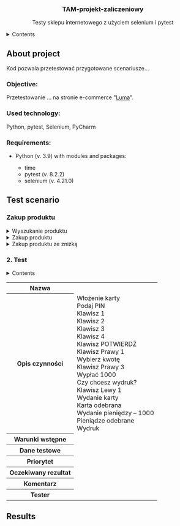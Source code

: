 <h3 align="center">TAM-projekt-zaliczeniowy</h3>
<p align="center">Testy sklepu internetowego z użyciem selenium i pytest</p>


<details>
  <summary>Contents</summary>
  <ol>
    <li><a href="#About-project">About project</a>
      <ul>
        <li><a href="#Objective">Objective</a></li>
        <li><a href="#Used-technology">Used technology</a></li>
        <li><a href="#Requirements">Requirements</a></li>
      </ul>
    </li>
    <li><a href="#Test-scenario">Test scenario</a>
      <ul>
        <li><a href="#Zakup-produktu">Zakup produktu</a></li>
        <li><a href="#2.Test">2.Test</a></li>
      </ul>
    </li>
    <li><a href="#Results">Results</a></li>
  </ol>
</details>

## About project
Kod pozwala przetestować przygotowane scenariusze...


### Objective:
Przetestowanie ... na stronie e-commerce "[Luma](https://magento.softwaretestingboard.com/)".


### Used technology:
Python, pytest, Selenium, PyCharm


### Requirements:
<ul>
  <li>Python (v. 3.9) with modules and packages: </li>
  <ul>
    <li>time</li>
    <li>pytest (v. 8.2.2)</li>
    <li>selenium (v. 4.21.0)</li>
  </ul>
</ul>


## Test scenario

### Zakup produktu
<details>
  <summary>Wyszukanie produktu</summary>
<table>
  <tr>
    <th>Nazwa</th>
    <td>Wyszukanie produktu</td>
  </tr>
  <tr>
    <th>Opis czynności</th>
    <td>
      Wprowadzenie nazwy produktu do paska wyszkiwania <br>
      Zatwierdzenie wyszukiwania <br>
      Kliknięcie w nazwę na karcie produktu <br>
    </td>
  </tr>
  <tr>
    <th>Warunki wstępne</th>
    <td>Na stronie sklepu: https://magento.softwaretestingboard.com/ </td>
  </tr>
  <tr>
    <th>Dane testowe</th>
    <td>Nazwa produktu: "Rival Field Messenger"</td>
  </tr>
  <tr>
    <th>Priorytet</th>
    <td>Ważny</td>
  </tr>
  <tr>
    <th>Oczekiwany rezultat</th>
    <td>Strona produktu z nazwą produktu w tytule</td>
  </tr>
  <tr>
    <th>Komentarz</th>
    <td>Test zakończony pomyślnie.</td>
  </tr>
  <tr>
    <th>Tester</th>
    <td>Jakub</td>
  </tr>
</table>
</details>


<details>
  <summary>Zakup produktu</summary>
<table>
  <tr>
    <th>Nazwa</th>
    <td>Zakup produktu</td>
  </tr>
  <tr>
    <th>Opis czynności</th>
    <td>
      Kiknięcie w przycisk "Add to Cart" <br>
      Kliknięcie w ikonę koszyka <br>
      Klinięcie w przycisk "Proceed to Checkout" <br>
      Uzupełnienie pól: email, first name, last name, telephone poprawnymi danymi <br>
      Wybranie z listy country: Poland <br>
      Wybranie z listy region pierwszej poprawnej opcji <br>
      Uzupełnienie pól: city, postcode, street poprawnymi danymi <br>
      Kliknięcie w przycisk "Next" <br>
      Kliknięcie w przycisk "Place Order"
    </td>
  </tr>
  <tr>
    <th>Warunki wstępne</th>
    <td>Na stronie produktu: https://magento.softwaretestingboard.com/rival-field-messenger.html </td>
  </tr>
  <tr>
    <th>Dane testowe</th>
    <td>
      email = "user@email.not" <br>
      f_name = "User" <br>
      l_name = "Name" <br>
      street = "Street" <br>
      city = "City" <br>
      zip_code = "12-345" <br>
      country = "PL" <br>
      phone = "123456789"
    </td>
  </tr>
  <tr>
    <th>Priorytet</th>
    <td>Ważny</td>
  </tr>
  <tr>
    <th>Oczekiwany rezultat</th>
    <td>Pojawi się informacja o zakupie produktu oraz numer zamówienia</td>
  </tr>
  <tr>
    <th>Komentarz</th>
    <td>Test zakończony pomyślnie. Czas oczekiwania na załadowanie się pewnych elementów może się zmieniać.</td>
  </tr>
  <tr>
    <th>Tester</th>
    <td>Jakub</td>
  </tr>
</table>
</details>


<details>
  <summary>Zakup produktu ze zniżką</summary>
<table>
  <tr>
    <th>Nazwa</th>
    <td>Zakup produktu ze zniżką</td>
  </tr>
  <tr>
    <th>Opis czynności</th>
    <td>
      Kiknięcie w przycisk "Add to Cart" <br>
      Kliknięcie w ikonę koszyka <br>
      Klinięcie w przycisk "Proceed to Checkout" <br>
      Uzupełnienie pól: email, first name, last name, telephone poprawnymi danymi <br>
      Wybranie z listy country: Poland <br>
      Wybranie z listy region pierwszej poprawnej opcji <br>
      Uzupełnienie pól: city, postcode, street poprawnymi danymi <br>
      Kliknięcie w przycisk "Next" <br>
      Rozwinięcie opcji dodania rabatu <br>
      Wpisanie rabatu <br>
      Kliknięcię przycisku "Apply Discount" <br>
      Kliknięcie w przycisk "Place Order" <br>
    </td>
  </tr>
  <tr>
    <th>Warunki wstępne</th>
    <td>
      Na stronie produktu: https://magento.softwaretestingboard.com/rival-field-messenger.html <br>
      Włączony kod promocyjny
    </td>
  </tr>
  <tr>
    <th>Dane testowe</th>
    <td>
      email = "user@email.not" <br>
      f_name = "User" <br>
      l_name = "Name" <br>
      street = "Street" <br>
      city = "City" <br>
      zip_code = "12-345" <br>
      country = "PL" <br>
      phone = "123456789" <br>
      discount_code = "20poff"
    </td>
  </tr>
  <tr>
    <th>Priorytet</th>
    <td>Ważny</td>
  </tr>
  <tr>
    <th>Oczekiwany rezultat</th>
    <td>
      Po zatwierdzeniu kodu promocyjnego, koszt powinnien zostać obniżony o 20% ceny produktu <br>
      Pojawi się informacja o zakupie produktu oraz numer zamówienia
    </td>
  </tr>
  <tr>
    <th>Komentarz</th>
    <td>Test zakończony pomyślnie. Czas oczekiwania na załadowanie się pewnych elementów może się zmieniać.</td>
  </tr>
  <tr>
    <th>Tester</th>
    <td>Jakub</td>
  </tr>
</table>
</details>


### 2. Test
<details>
  <summary>Contents</summary>

</details>
<table>
  <tr>
    <th>Nazwa</th>
    <td></td>
  </tr>
  <tr>
    <th>Opis czynności</th>
    <td>
Włożenie karty<br>
Podaj PIN<br>
Klawisz 1<br>
Klawisz 2<br>
Klawisz 3<br>
Klawisz 4<br>
Klawisz POTWIERDŹ<br>
Klawisz Prawy 1<br>
Wybierz kwotę<br>
Klawisz Prawy 3<br>
Wypłać 1000<br>
Czy chcesz wydruk?<br>
Klawisz Lewy 1<br>
Wydanie karty<br>
Karta odebrana<br>
Wydanie pieniędzy – 1000<br>
Pieniądze odebrane<br>
Wydruk<br>
    </td>
  </tr>
  <tr>
    <th>Warunki wstępne</th>
    <td></td>
  </tr>
  <tr>
    <th>Dane testowe</th>
    <td></td>
  </tr>
  <tr>
    <th>Priorytet</th>
    <td></td>
  </tr>
  <tr>
    <th>Oczekiwany rezultat</th>
    <td></td>
  </tr>
  <tr>
    <th>Komentarz</th>
    <td></td>
  </tr>
  <tr>
    <th>Tester</th>
    <td></td>
  </tr>
</table>


## Results

